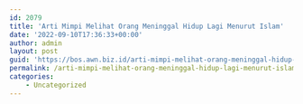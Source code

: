 ```yaml
---
id: 2079
title: 'Arti Mimpi Melihat Orang Meninggal Hidup Lagi Menurut Islam'
date: '2022-09-10T17:36:33+00:00'
author: admin
layout: post
guid: 'https://bos.awn.biz.id/arti-mimpi-melihat-orang-meninggal-hidup-lagi-menurut-islam/'
permalink: /arti-mimpi-melihat-orang-meninggal-hidup-lagi-menurut-islam/
categories:
    - Uncategorized
---
```


